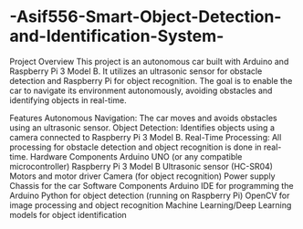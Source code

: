 # -Asif556-Smart-Object-Detection-and-Identification-System-

Project Overview
This project is an autonomous car built with Arduino and Raspberry Pi 3 Model B. It utilizes an ultrasonic sensor for obstacle detection and Raspberry Pi for object recognition. The goal is to enable the car to navigate its environment autonomously, avoiding obstacles and identifying objects in real-time.

Features
Autonomous Navigation: The car moves and avoids obstacles using an ultrasonic sensor.
Object Detection: Identifies objects using a camera connected to Raspberry Pi 3 Model B.
Real-Time Processing: All processing for obstacle detection and object recognition is done in real-time.
Hardware Components
Arduino UNO (or any compatible microcontroller)
Raspberry Pi 3 Model B
Ultrasonic sensor (HC-SR04)
Motors and motor driver
Camera (for object recognition)
Power supply
Chassis for the car
Software Components
Arduino IDE for programming the Arduino
Python for object detection (running on Raspberry Pi)
OpenCV for image processing and object recognition
Machine Learning/Deep Learning models for object identification
